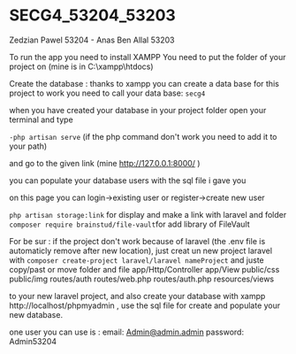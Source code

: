 # SECG4_53204_53203

Zedzian Pawel 53204 - Anas Ben Allal 53203 


To run the app you need to install XAMPP
You need to put the folder of your project on (mine is in C:\xampp\htdocs)


Create the database : thanks to xampp you can create a data base for this project to work you need to call your data base:
`secg4`


when you have created your database in your project folder open your terminal and type 

```-php artisan serve```   (if the php command don't work you need to add it to your path) 

and go to the given link (mine http://127.0.0.1:8000/ )


you can populate your database users with the sql file i gave you 

on this page you can login->existing user or register->create new user

```php artisan storage:link``` for display and make a link with laravel and folder 
```composer require brainstud/file-vault```for add library of FileVault

For be sur : if the project don't work because of laravel (the .env file is automaticly remove after new location), just creat un new project laravel with ```composer create-project laravel/laravel nameProject``` and juste copy/past or move folder and file
app/Http/Controller
app/View
public/css
public/img
routes/auth
routes/web.php
routes/auth.php
resources/views

to your new laravel project,
and also create your database with xampp http://localhost/phpmyadmin , use the sql file for create and populate your new database.

one user you can use is :
email: Admin@admin.admin
password: Admin53204
